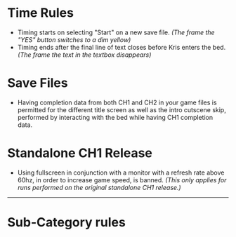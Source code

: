 # **Time Rules**
* Timing starts on selecting "Start" on a new save file. *(The frame the "YES" button switches to a dim yellow)*
* Timing ends after the final line of text closes before Kris enters the bed. *(The frame the text in the textbox disappears)*

# **Save Files**
* Having completion data from both CH1 and CH2 in your game files is permitted for the different title screen as well as the intro cutscene skip, performed by interacting with the bed while having CH1 completion data.

# **Standalone CH1 Release**
* Using fullscreen in conjunction with a monitor with a refresh rate above 60hz, in order to increase game speed, is banned. *(This only applies for runs performed on the original standalone CH1 release.)*

***

# **Sub-Category rules**